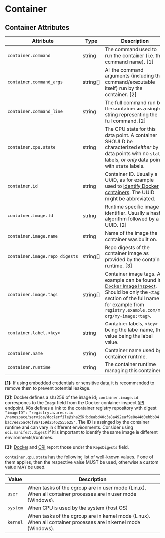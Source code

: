 <!--- Hugo front matter used to generate the website version of this page:
--->

# Container

## Container Attributes

<!-- semconv registry.container(omit_requirement_level) -->
| Attribute  | Type | Description  | Examples  |
|---|---|---|---|
| `container.command` | string | The command used to run the container (i.e. the command name). [1] | `otelcontribcol` |
| `container.command_args` | string[] | All the command arguments (including the command/executable itself) run by the container. [2] | `[otelcontribcol, --config, config.yaml]` |
| `container.command_line` | string | The full command run by the container as a single string representing the full command. [2] | `otelcontribcol --config config.yaml` |
| `container.cpu.state` | string | The CPU state for this data point. A container SHOULD be characterized _either_ by data points with no `state` labels, _or only_ data points with `state` labels. | `user`; `kernel` |
| `container.id` | string | Container ID. Usually a UUID, as for example used to [identify Docker containers](https://docs.docker.com/engine/reference/run/#container-identification). The UUID might be abbreviated. | `a3bf90e006b2` |
| `container.image.id` | string | Runtime specific image identifier. Usually a hash algorithm followed by a UUID. [2] | `sha256:19c92d0a00d1b66d897bceaa7319bee0dd38a10a851c60bcec9474aa3f01e50f` |
| `container.image.name` | string | Name of the image the container was built on. | `gcr.io/opentelemetry/operator` |
| `container.image.repo_digests` | string[] | Repo digests of the container image as provided by the container runtime. [3] | `[example@sha256:afcc7f1ac1b49db317a7196c902e61c6c3c4607d63599ee1a82d702d249a0ccb, internal.registry.example.com:5000/example@sha256:b69959407d21e8a062e0416bf13405bb2b71ed7a84dde4158ebafacfa06f5578]` |
| `container.image.tags` | string[] | Container image tags. An example can be found in [Docker Image Inspect](https://docs.docker.com/engine/api/v1.43/#tag/Image/operation/ImageInspect). Should be only the `<tag>` section of the full name for example from `registry.example.com/my-org/my-image:<tag>`. | `[v1.27.1, 3.5.7-0]` |
| `container.label.<key>` | string | Container labels, `<key>` being the label name, the value being the label value. | `container.label.app=nginx` |
| `container.name` | string | Container name used by container runtime. | `opentelemetry-autoconf` |
| `container.runtime` | string | The container runtime managing this container. | `docker`; `containerd`; `rkt` |

**[1]:** If using embedded credentials or sensitive data, it is recommended to remove them to prevent potential leakage.

**[2]:** Docker defines a sha256 of the image id; `container.image.id` corresponds to the `Image` field from the Docker container inspect [API](https://docs.docker.com/engine/api/v1.43/#tag/Container/operation/ContainerInspect) endpoint.
K8s defines a link to the container registry repository with digest `"imageID": "registry.azurecr.io /namespace/service/dockerfile@sha256:bdeabd40c3a8a492eaf9e8e44d0ebbb84bac7ee25ac0cf8a7159d25f62555625"`.
The ID is assinged by the container runtime and can vary in different environments. Consider using `oci.manifest.digest` if it is important to identify the same image in different environments/runtimes.

**[3]:** [Docker](https://docs.docker.com/engine/api/v1.43/#tag/Image/operation/ImageInspect) and [CRI](https://github.com/kubernetes/cri-api/blob/c75ef5b473bbe2d0a4fc92f82235efd665ea8e9f/pkg/apis/runtime/v1/api.proto#L1237-L1238) report those under the `RepoDigests` field.

`container.cpu.state` has the following list of well-known values. If one of them applies, then the respective value MUST be used, otherwise a custom value MAY be used.

| Value  | Description |
|---|---|
| `user` | When tasks of the cgroup are in user mode (Linux). When all container processes are in user mode (Windows). |
| `system` | When CPU is used by the system (host OS) |
| `kernel` | When tasks of the cgroup are in kernel mode (Linux). When all container processes are in kernel mode (Windows). |
<!-- endsemconv -->
